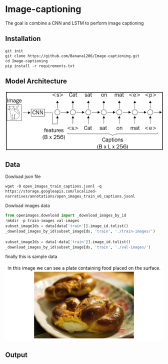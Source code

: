 ﻿# Image-captioning
The goal is combine a CNN and LSTM to perform image captioning


<!-- ![Alt Text]('./assets/model.png') -->
## Installation
```console
git init
git clone https://github.com/Banana1206/Image-captioning.git
cd Image-captioning
pip install -r requirements.txt
```

## Model Architecture
![Alt Text](./assets/model.png)
## Data
Dowload json file
```console
wget -O open_images_train_captions.jsonl -q https://storage.googleapis.com/localized-narratives/annotations/open_images_train_v6_captions.jsonl
```
Dowload images data
```python
from openimages.download import _download_images_by_id
!mkdir -p train-images val-images
subset_imageIds = data[data['train']].image_id.tolist()
_download_images_by_id(subset_imageIds, 'train', './train-images/')

subset_imageIds = data[~data['train']].image_id.tolist()
_download_images_by_id(subset_imageIds, 'train', './val-images/')
```
finally this is sample data

![sample1](./assets/sample1.png)

## Output
